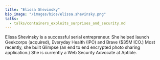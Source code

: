 ```yaml
---
title: "Elissa Shevinsky"
bio_image: "/images/bios/elissa.shevinsky.png"
talks:
  - talks/containers_exploits_surprises_and_security.md
---
```

Elissa Shevinsky is a successful serial entrepreneur. She helped launch Geekcorps (acquired), Everyday Health (IPO) and Brave ($35M ICO.) Most recently, she built Glimpse (an end to end encrypted photo sharing application.) She is currently a Web Security Advocate at Aptible.